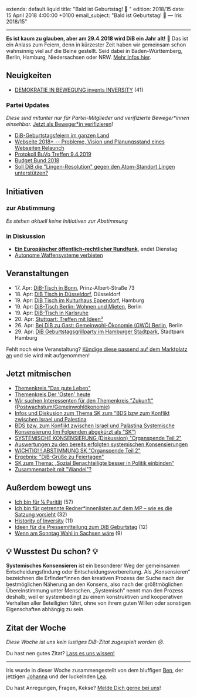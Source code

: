 extends: default.liquid
title: "Bald ist Geburtstag! 🎉 "
edition: 2018/15
date: 15 April 2018 4:00:00 +0100
email_subject: "Bald ist Geburtstag! 🎉 — Iris 2018/15"

---
**Es ist kaum zu glauben, aber am 29.4.2018 wird DiB ein Jahr alt!** 🎂 
Das ist ein Anlass zum Feiern, denn in kürzester Zeit haben wir gemeinsam schon wahnsinnig viel auf die Beine gestellt. Seid dabei in Baden-Württemberg, Berlin, Hamburg, Niedersachsen oder NRW. [Mehr Infos hier](https://marktplatz.bewegung.jetzt/t/dib-geburtstagsfeiern-im-ganzen-land/20727).

## Neuigkeiten

 - [DEMOKRATIE IN BEWEGUNG invents INVERSITY](https://marktplatz.bewegung.jetzt/t/demokratie-in-bewegung-invents-inversity/20468) (41)


### Partei Updates

_Diese sind mitunter nur für Partei-Mitglieder und verifizierte Beweger\*innen einsehbar._ [Jetzt als Beweger\*in verifizieren](https://bewegung.jetzt/bewegerin-werden/)!

 - [DiB-Geburtstagsfeiern im ganzen Land](https://marktplatz.bewegung.jetzt/t/dib-geburtstagsfeiern-im-ganzen-land/20727)
 - [Webseite 2018+ -- Probleme, Vision und Planungsstand eines Webseiten Relaunch](https://marktplatz.bewegung.jetzt/t/webseite-2018-probleme-vision-und-planungsstand-eines-webseiten-relaunch/20616)
 - [Protokoll BuVo Treffen 9.4.2019](https://marktplatz.bewegung.jetzt/t/protokoll-buvo-treffen-9-4-2019/20585)
 - [Budget Bund 2018](https://marktplatz.bewegung.jetzt/t/budget-bund-2018/20097)
 - [Soll DiB die "Lingen-Resolution" gegen den Atom-Standort Lingen unterstützen?](https://marktplatz.bewegung.jetzt/t/soll-dib-die-lingen-resolution-gegen-den-atom-standort-lingen-unterstuetzen/20041)

## Initiativen

### zur Abstimmung
_Es stehen aktuell keine Initiativen zur Abstimmung_

### in Diskussion
 - **[Ein Europäischer öffentlich-rechtlicher Rundfunk](https://abstimmen.bewegung.jetzt/initiative/188-ein-europaischer-offentlich-rechtlicher-rundfunk)**, endet Dienstag
 - [Autonome Waffensysteme verbieten](https://abstimmen.bewegung.jetzt/initiative/186-autonome-waffensysteme-verbieten)


## Veranstaltungen

 - 17.&nbsp;Apr: [DiB-Tisch in Bonn](https://marktplatz.bewegung.jetzt/t/dib-tisch-in-bonn/20411), Prinz-Albert-Straße 73
 - 18.&nbsp;Apr: [DiB Tisch in Düsseldorf](https://marktplatz.bewegung.jetzt/t/dib-tisch-in-duesseldorf-april-2018/20077), Düsseldorf 
 - 19.&nbsp;Apr: [DiB Tisch im Kulturhaus Eppendorf](https://marktplatz.bewegung.jetzt/t/dib-tisch-im-kulturhaus-eppendorf/20549), Hamburg
 - 19.&nbsp;Apr: [ DiB-Tisch Berlin: Wohnen und Mieten](https://marktplatz.bewegung.jetzt/t/19-04-2018-dib-tisch-berlin-wohnen-und-mieten/20675), Berlin
 - 19.&nbsp;Apr: [DiB-Tisch in Karlsruhe](https://marktplatz.bewegung.jetzt/t/dib-tisch-in-karlsruhe-am-donnerstag-den-19-april-2018/20583) 
 - 20.&nbsp;Apr: [Stuttgart: Treffen mit Ideen³](https://marktplatz.bewegung.jetzt/t/4-20-stuttgart-treffen-mit-ideen/20397)
 - 26.&nbsp;Apr: [Bei DiB zu Gast: Gemeinwohl-Ökonomie (GWÖ) Berlin](https://marktplatz.bewegung.jetzt/t/26-04-18-bei-dib-zu-gast-gemeinwohl-oekonomie-gwoe-berlin/20555), Berlin
 - 29.&nbsp;Apr: [DiB Geburtstagsgrillparty im Hamburger Stadtpark](https://marktplatz.bewegung.jetzt/t/dib-geburtstagsgrillparty-im-hamburger-stadtpark/20425), Stadtpark Hamburg

Fehlt noch eine Veranstaltung? [Kündige diese passend auf dem Marktplatz an](https://marktplatz.bewegung.jetzt/t/veranstaltungen-fuer-iris-ankuendigen/11128?source_topic_id=2720) und sie wird mit aufgenommen!

## Jetzt mitmischen

 - [Themenkreis "Das gute Leben"](https://marktplatz.bewegung.jetzt/t/themenkreis-das-gute-leben/20341)
 - [Themenkreis Der 'Osten' heute](https://marktplatz.bewegung.jetzt/t/themenkreis-der-osten-heute/20162)
 - [Wir suchen Interessenten für den Themenkreis "Zukunft" (Postwachstum/Gemeinwohlökonomie)](https://marktplatz.bewegung.jetzt/t/wir-suchen-interessenten-fuer-den-themenkreis-zukunft-postwachstum-gemeinwohloekonomie/16439)
 - [Infos und Diskusion zum Thema SK zum "BDS bzw zum Konflikt zwischen Israel und Palestina](https://marktplatz.bewegung.jetzt/t/infosund-diskusion-zum-thema-sk-zum-bds-bzw-zum-konflikt-zwischen-israel-und-palestina/20677)
 - [BDS bzw. zum Konflikt zwischen Israel und Palästina Systemische Konsensierung (im Folgenden abgekürzt als "SK")](https://marktplatz.bewegung.jetzt/t/bds-bzw-zum-konflikt-zwischen-israel-und-palaestina-systemische-konsensierung-im-folgenden-abgekuerzt-als-sk/20481)
 - [SYSTEMISCHE KONSENSIERUNG (Diskussion) "Organspende Teil 2"](https://marktplatz.bewegung.jetzt/t/loudspeaker-systemische-konsensierung-diskussion-organspende-teil-2/17624)
 - [Auswertungen zu den bereits erfolgten systemischen Konsensierungen](https://marktplatz.bewegung.jetzt/t/auswertungen-zu-den-bereits-erfolgten-systemischen-konsensierungen/17568)
 - [WICHTIG! ! ABSTIMMUNG SK "Organspende Teil 2"](https://marktplatz.bewegung.jetzt/t/loudspeaker-wichtig-abstimmung-sk-organspende-teil-2/17566)
 - [Ergebnis: "DiB-Grüße zu Feiertagen"](https://marktplatz.bewegung.jetzt/t/ergebnis-dib-gruesse-zu-feiertagen/15440)
 - [SK zum Thema: „Sozial Benachteiligte besser in Politik einbinden“](https://marktplatz.bewegung.jetzt/t/sk-zum-thema-sozial-benachteiligte-besser-in-politik-einbinden/13210)
 - [Zusammenarbeit mit "Wandel"?](https://marktplatz.bewegung.jetzt/t/zusammenarbeit-mit-wandel/20335)


## Außerdem bewegt uns

 - [Ich bin für &frac14; Parität](https://marktplatz.bewegung.jetzt/t/ich-bin-fuer-1-4-paritaet/20564) (57)
 - [Ich bin für getrennte Redner*innenlisten auf dem MP &ndash; wie es die Satzung vorsieht](https://marktplatz.bewegung.jetzt/t/ich-bin-fuer-getrennte-redner-innenlisten-auf-dem-mp-wie-es-die-satzung-vorsieht/20713) (32)
 - [Histority of Inversity](https://marktplatz.bewegung.jetzt/t/histority-of-inversity/20514) (11)
 - [Ideen für die Pressemitteilung zum DiB Geburtstag](https://marktplatz.bewegung.jetzt/t/ideen-fuer-die-pressemitteilung-zum-dib-geburtstag/20627) (12)
 - [Wenn am Sonntag Wahl in Sachsen wäre](https://marktplatz.bewegung.jetzt/t/wenn-am-sonntag-wahl-in-sachsen-waere/20542) (9)

## 💡 Wusstest Du schon? 💡

**Systemisches Konsensieren** ist ein besonderer Weg der gemeinsamen Entscheidungsfindung oder Entscheidungsvorbereitung. Als „Konsensieren“ bezeichnen die Erfinder\*innen den kreativen Prozess der Suche nach der bestmöglichen Näherung an den Konsens, also nach der größtmöglichen Übereinstimmung unter Menschen. „Systemisch“ nennt man den Prozess deshalb, weil er systembedingt zu einem konstruktiven und kooperativen Verhalten aller Beteiligten führt, ohne von ihrem guten Willen oder sonstigen Eigenschaften abhängig zu sein.

## Zitat der Woche
_Diese Woche ist uns kein lustiges DiB-Zitat zugespielt worden ☹._

Du hast nen gutes Zitat? [Lass es uns wissen!](https://marktplatz.bewegung.jetzt/t/lustige-dib-zitate/10175)


---

Iris wurde in dieser Woche zusammengestellt von dem bluffigen [Ben](https://marktplatz.bewegung.jetzt/u/Ben/), der jetzigen [Johanna](https://marktplatz.bewegung.jetzt/u/Johanna/) und der luckelnden [Lea](https://marktplatz.bewegung.jetzt/u/Leia/).

Du hast Anregungen, Fragen, Kekse? [Melde Dich gerne bei uns](https://marktplatz.bewegung.jetzt/t/neu-iris-die-woechtliche-zusammenfasssung-zum-sonntagsbrunch/10990)!

